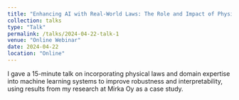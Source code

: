 ```yaml
---
title: "Enhancing AI with Real-World Laws: The Role and Impact of Physics-Informed Machine Learning"
collection: talks
type: "Talk"
permalink: /talks/2024-04-22-talk-1
venue: "Online Webinar"
date: 2024-04-22
location: "Online"
---
```


I gave a 15-minute talk on incorporating physical laws and domain expertise into machine learning systems to improve robustness and interpretability, using results from my research at Mirka Oy as a case study.
